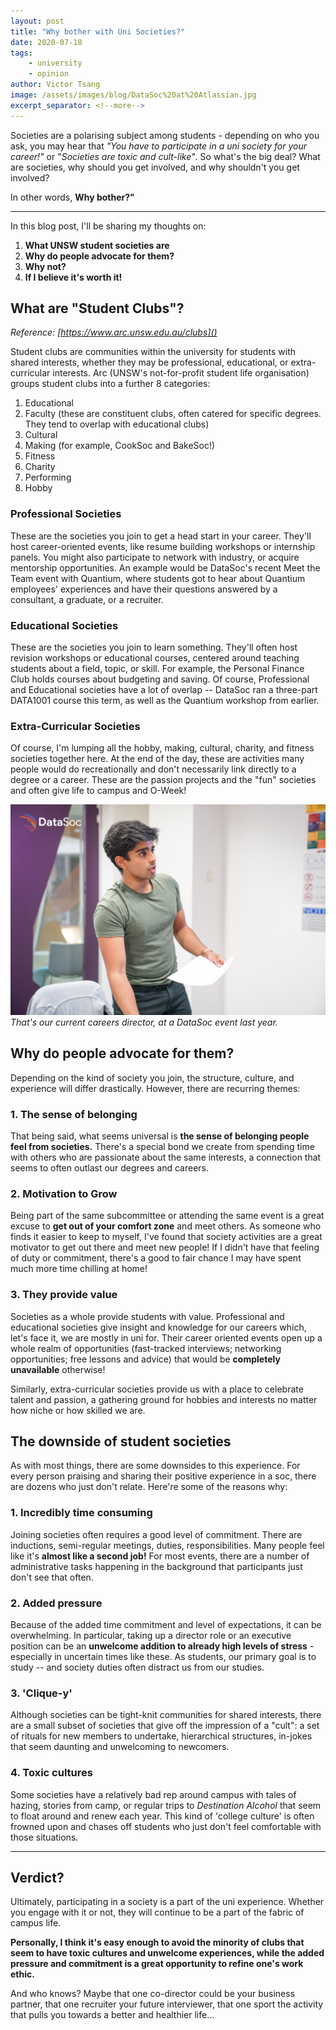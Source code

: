 ```yaml
---
layout: post
title: "Why bother with Uni Societies?"
date: 2020-07-18
tags: 
    - university
    - opinion
author: Victor Tsang
image: /assets/images/blog/DataSoc%20at%20Atlassian.jpg
excerpt_separator: <!--more-->
---
```


Societies are a polarising subject among students - depending on who you ask, you may hear that *"You have to participate in a uni society for your career!"* or "*Societies are toxic and cult-like"*. So what's the big deal? What are societies, why should you get involved, and why shouldn't you get involved?

In other words, **Why bother?"**

<!--more-->
---

In this blog post, I'll be sharing my thoughts on:
1. **What UNSW student societies are**
2. **Why do people advocate for them?**
3. **Why not?**
4. **If I believe it's worth it!**

## What are "Student Clubs"?
*Reference: [https://www.arc.unsw.edu.au/clubs]()*

Student clubs are communities within the university for students with shared interests, whether they may be professional, educational, or extra-curricular interests. Arc (UNSW's not-for-profit student life organisation) groups student clubs into a further 8 categories:

1. Educational
2. Faculty (these are constituent clubs, often catered for specific degrees. They tend to overlap with educational clubs)
3. Cultural
4. Making (for example, CookSoc and BakeSoc!)
5. Fitness
6. Charity
7. Performing
8. Hobby

### Professional Societies

These are the societies you join to get a head start in your career. They'll host career-oriented events, like resume building workshops or internship panels. You might also participate to network with industry, or acquire mentorship opportunities. An example would be DataSoc's recent Meet the Team event with Quantium, where students got to hear about Quantium employees' experiences and have their questions answered by a consultant, a graduate, or a recruiter.

### Educational Societies

These are the societies you join to learn something. They'll often host revision workshops or educational courses, centered around teaching students about a field, topic, or skill. For example, the Personal Finance Club holds courses about budgeting and saving. Of course, Professional and Educational societies have a lot of overlap -- DataSoc ran a three-part DATA1001 course this term, as well as the Quantium workshop from earlier.

### Extra-Curricular Societies

Of course, I'm lumping all the hobby, making, cultural, charity, and fitness societies together here. At the end of the day, these are activities many people would do recreationally and don't necessarily link directly to a degree or a career. These are the passion projects and the "fun" societies and often give life to campus and O-Week!

![Roshan our Careers Director at a 2019 event](/assets/images/blog/roshan2019.jpg)
*That's our current careers director, at a DataSoc event last year.*

## Why do people advocate for them?

Depending on the kind of society you join, the structure, culture, and experience will differ drastically. However, there are recurring themes:

### 1. The sense of belonging

That being said, what seems universal is **the sense of belonging people feel from societies.** There's a special bond we create from spending time with others who are passionate about the same interests, a connection that seems to often outlast our degrees and careers.

### 2. Motivation to Grow

Being part of the same subcommittee or attending the same event is a great excuse to **get out of your comfort zone** and meet others. As someone who finds it easier to keep to myself, I've found that society activities are a great motivator to get out there and meet new people! If I didn't have that feeling of duty or commitment, there's a good to fair chance I may have spent much more time chilling at home!

### 3. They provide value

Societies as a whole provide students with value. Professional and educational societies give insight and knowledge for our careers which, let's face it, we are mostly in uni for. Their career oriented events open up a whole realm of opportunities (fast-tracked interviews; networking opportunities; free lessons and advice) that would be **completely unavailable** otherwise!

Similarly, extra-curricular societies provide us with a place to celebrate talent and passion, a gathering ground for hobbies and interests no matter how niche or how skilled we are.

## The downside of student societies

As with most things, there are some downsides to this experience. For every person praising and sharing their positive experience in a soc, there are dozens who just don't relate. Here're some of the reasons why:

### 1. Incredibly time consuming

Joining societies often requires a good level of commitment. There are inductions, semi-regular meetings, duties, responsibilities. Many people feel like it's **almost like a second job!** For most events, there are a number of administrative tasks happening in the background that participants just don't see that often.

### 2. Added pressure

Because of the added time commitment and level of expectations, it can be overwhelming. In particular, taking up a director role or an executive position can be an **unwelcome addition to already high levels of stress** - especially in uncertain times like these. As students, our primary goal is to study -- and society duties often distract us from our studies.

### 3. 'Clique-y'

Although societies can be tight-knit communities for shared interests, there are a small subset of societies that give off the impression of a "cult": a set of rituals for new members to undertake, hierarchical structures, in-jokes that seem daunting and unwelcoming to newcomers.

### 4. Toxic cultures

Some societies have a relatively bad rep around campus with tales of hazing, stories from camp, or regular trips to *Destination Alcohol* that seem to float around and renew each year. This kind of 'college culture' is often frowned upon and chases off students who just don't feel comfortable with those situations.

---

## Verdict?

Ultimately, participating in a society is a part of the uni experience. Whether you engage with it or not, they will continue to be a part of the fabric of campus life.

**Personally, I think it's easy enough to avoid the minority of clubs that seem to have toxic cultures and unwelcome experiences, while the added pressure and commitment is a great opportunity to refine one's work ethic.**

And who knows? Maybe that one co-director could be your business partner, that one recruiter your future interviewer, that one sport the activity that pulls you towards a better and healthier life...
